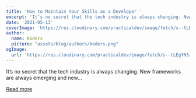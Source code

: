 ```yaml
---
title: 'How to Maintain Your Skills as a Developer '
excerpt: 'It’s no secret that the tech industry is always changing. New frameworks are always emerging and new...'
date: '2021-05-13'
coverImage: 'https://res.cloudinary.com/practicaldev/image/fetch/s--tLEgYN5z--/c_imagga_scale,f_auto,fl_progressive,h_420,q_auto,w_1000/https://dev-to-uploads.s3.amazonaws.com/uploads/articles/r688qp0flpqcez5ukmxe.png'
author:
  name: Koders
  picture: "assets/blog/authors/koders.png"
ogImage:
  url: 'https://res.cloudinary.com/practicaldev/image/fetch/s--tLEgYN5z--/c_imagga_scale,f_auto,fl_progressive,h_420,q_auto,w_1000/https://dev-to-uploads.s3.amazonaws.com/uploads/articles/r688qp0flpqcez5ukmxe.png'
---
```


It’s no secret that the tech industry is always changing. New frameworks are always emerging and new...

[Read more](https://dev.to/ceeoreo/how-to-maintain-your-skills-as-a-developer-1e4e)
